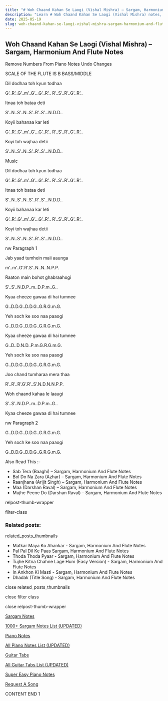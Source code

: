 ```yaml
---
title: "# Woh Chaand Kahan Se Laogi (Vishal Mishra) – Sargam, Harmonium And Flute Notes"
description: "Learn # Woh Chaand Kahan Se Laogi (Vishal Mishra) notes, sargam, harmonium notations and flute notes. Easy step-by-step tutorial for beginners."
date: 2025-05-19
slug: woh-chaand-kahan-se-laogi-vishal-mishra-sargam-harmonium-and-flute-notes
---
```


## Woh Chaand Kahan Se Laogi (Vishal Mishra) – Sargam, Harmonium And Flute Notes

Remove Numbers From Piano Notes
Undo Changes

SCALE OF THE FLUTE IS B BASS/MIDDLE

Dil dodhaa toh kyun todhaa

G’..R’..G’..m’..G’…G’..R’.. R’..S’..R’..G’..R’..

Itnaa toh bataa deti

S’..N..S’..N..S’..R’..S’…N.D.D..

Koyii bahanaa kar leti

G’..R’..G’..m’..G’…G’..R’.. R’..S’..R’..G’..R’..

Koyi toh wajhaa detii

S’..N..S’..N..S’..R’..S’…N.D.D..

Music

Dil dodhaa toh kyun todhaa

G’..R’..G’..m’..G’…G’..R’.. R’..S’..R’..G’..R’..

Itnaa toh bataa deti

S’..N..S’..N..S’..R’..S’…N.D.D..

Koyii bahanaa kar leti

G’..R’..G’..m’..G’…G’..R’.. R’..S’..R’..G’..R’..

Koyi toh wajhaa detii

S’..N..S’..N..S’..R’..S’…N.D.D..

nw Paragraph 1

Jab yaad tumhein maii aaunga

m’..m’..G’.R’.S’..N..N..N.P.P.

Raaton main bohot ghabraahogi

S’..S’..N.D.P..m..D.P.m..G..

Kyaa cheeze gawaa di hai tumnee

G..D.D.G..D.D.G..G.R.G.m.G.

Yeh soch ke soo naa paaogi

G..D.D.G..D.D.G..G.R.G.m.G.

Kyaa cheeze gawaa di hai tumnee

G..D..D.N.D..P.m.G.R.G.m.G.

Yeh soch ke soo naa paaogi

G..D.D.G..D.D.G..G.R.G.m.G.

Joo chand tumharaa mera thaa

R’..R’..R’.G’.R’..S’.N.D.N.N.P.P.

Woh chaand kahaa le laaugi

S’..S’..N.D.P..m..D.P.m..G..

Kyaa cheeze gawaa di hai tumnee

nw Paragraph 2

G..D.D.G..D.D.G..G.R.G.m.G.

Yeh soch ke soo naa paaogi

G..D.D.G..D.D.G..G.R.G.m.G.

Also Read This :-

* Sab Tera (Baaghi) – Sargam, Harmonium And Flute Notes
* Bol Do Na Zara (Azhar) – Sargam, Harmonium And Flute Notes
* Raanjhana (Arijit Singh) – Sargam, Harmonium And Flute Notes
* Maa (Darshan Raval) – Sargam, Harmonium And Flute Notes
* Mujhe Peene Do (Darshan Raval) – Sargam, Harmonium And Flute Notes

relpost-thumb-wrapper

filter-class

### Related posts:

related_posts_thumbnails

* Matkar Maya Ko Ahankar - Sargam, Harmonium And Flute Notes
* Pal Pal Dil Ke Paas Sargam, Harmonium And Flute Notes
* Thoda Thoda Pyaar - Sargam, Harmonium And Flute Notes
* Tujhe Kitna Chahne Lage Hum (Easy Version) - Sargam, Harmonium And Flute Notes
* In Ankhon Ki Masti - Sargam, Harmonium And Flute Notes
* Dhadak (Title Song) - Sargam, Harmonium And Flute Notes

close related_posts_thumbnails

close filter class

close relpost-thumb-wrapper

[Sargam Notes](https://www.notationsworld.com/sargam-notes.html)

[1000+ Sargam Notes List (UPDATED)](https://www.notationsworld.com/all-songs-list-sargam-notes.html)

[Piano Notes](https://www.notationsworld.com/piano-notes.html)

[All Piano Notes List (UPDATED)](https://www.notationsworld.com/all-songs-list-piano-notes.html)

[Guitar Tabs](https://www.notationsworld.com/guitar-tabs.html)

[All Guitar Tabs List (UPDATED)](https://www.notationsworld.com/all-songs-list-guitar-tabs.html)

[Super Easy Piano Notes](https://studywall.in/)

[Request A Song](https://www.notationsworld.com/request-a-song.html)

CONTENT END 1

